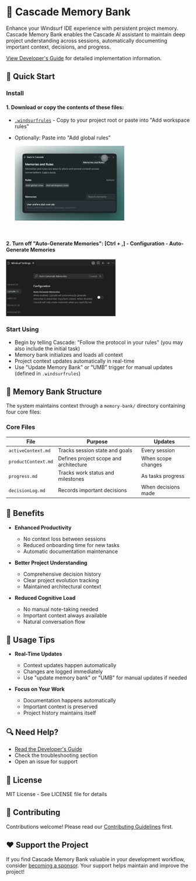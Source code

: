 # 🧠 Cascade Memory Bank

Enhance your Windsurf IDE experience with persistent project memory. Cascade Memory Bank enables the Cascade AI assistant to maintain deep project understanding across sessions, automatically documenting important context, decisions, and progress.

[View Developer's Guide](https://github.com/GreatScottyMac/cascade-memory-bank/blob/main/Developers/developer-primer.md) for detailed implementation information.

## 🚀 Quick Start

### Install
#### 1. Download or copy the contents of these files:
* [`.windsurfrules`](https://github.com/GreatScottyMac/cascade-memory-bank/blob/main/.windsurfrules) - Copy to your project root or paste into "Add workspace rules"
* Optionally: Paste into "Add global rules"

    <img src="https://raw.githubusercontent.com/GreatScottyMac/cascade-memory-bank/main/cascade-memories-ui.png" alt="Prompt Settings Icon" width="300"/>
<br>

#### 2. Turn off "Auto-Generate Memories": [Ctrl + ,] - Configuration - Auto-Generate Memories

<img src="https://raw.githubusercontent.com/GreatScottyMac/cascade-memory-bank/main/auto-generate_memories_off.png" alt="Prompt Settings Icon" width="300"/>

<br>

### Start Using
   - Begin by telling Cascade: "Follow the protocol in your rules" (you may also include the initial task)
   - Memory bank initializes and loads all context
   - Project context updates automatically in real-time
   - Use "Update Memory Bank" or "UMB" trigger for manual updates (defined in `.windsurfrules`)

## 📁 Memory Bank Structure

The system maintains context through a `memory-bank/` directory containing four core files:

### Core Files

| File | Purpose | Updates |
|------|---------|---------|
| `activeContext.md` | Tracks session state and goals | Every session |
| `productContext.md` | Defines project scope and architecture | When scope changes |
| `progress.md` | Tracks work status and milestones | As tasks progress |
| `decisionLog.md` | Records important decisions | When decisions made |

## 🎯 Benefits

- **Enhanced Productivity**
  - No context loss between sessions
  - Reduced onboarding time for new tasks
  - Automatic documentation maintenance

- **Better Project Understanding**
  - Comprehensive decision history
  - Clear project evolution tracking
  - Maintained architectural context

- **Reduced Cognitive Load**
  - No manual note-taking needed
  - Important context always available
  - Natural conversation flow

## 📘 Usage Tips

- **Real-Time Updates**
  - Context updates happen automatically
  - Changes are logged immediately
  - Use "update memory bank" or "UMB" for manual updates if needed

- **Focus on Your Work**
  - Documentation happens automatically
  - Important context is preserved
  - Project history maintains itself

## 🔍 Need Help?

- [Read the Developer's Guide](https://github.com/GreatScottyMac/cascade-memory-bank/blob/main/Developers/developer-primer.md)
- Check the troubleshooting section
- Open an issue for support

## 📝 License

MIT License - See LICENSE file for details

## 🤝 Contributing

Contributions welcome! Please read our [Contributing Guidelines](CONTRIBUTING.md) first.

## ❤️ Support the Project

If you find Cascade Memory Bank valuable in your development workflow, consider [becoming a sponsor](https://github.com/sponsors/GreatScottyMac). Your support helps maintain and improve the project!